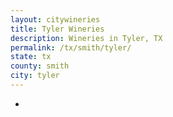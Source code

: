 ```yaml
---
layout: citywineries
title: Tyler Wineries
description: Wineries in Tyler, TX
permalink: /tx/smith/tyler/
state: tx
county: smith
city: tyler
---
```

-
